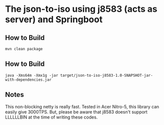 # The json-to-iso using j8583 (acts as server) and Springboot

## How to Build

```
mvn clean package
```

## How to Build

```
java -Xms64m -Xmx1g -jar target/json-to-iso-j8583-1.0-SNAPSHOT-jar-with-dependencies.jar
```

## Notes

This non-blocking netty is really fast. Tested in Acer Nitro-5, this library can easily give 3000TPS.
But, please be aware that j8583 doesn't support LLLLLLBIN at the time of writing these codes.
